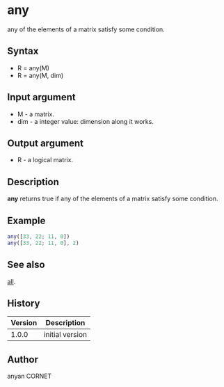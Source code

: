 

# any

any of the elements of a matrix satisfy some condition.

## Syntax

- R = any(M)
- R = any(M, dim)

## Input argument

 - M - a matrix.
 - dim - a integer value: dimension along it works.

## Output argument

 - R - a logical matrix.

## Description


  <p><b>any</b> returns true if any of the elements of a matrix satisfy some condition.</p>


## Example

```matlab
any([33, 22; 11, 0])
any([33, 22; 11, 0], 2)
```

## See also

[all](all.md).
## History

|Version|Description|
|------|------|
|1.0.0|initial version|


## Author

anyan CORNET




